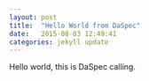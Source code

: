 ```yaml
---
layout: post
title:  "Hello World from DaSpec"
date:   2015-08-03 12:49:41
categories: jekyll update
---
```


Hello world, this is DaSpec calling.

